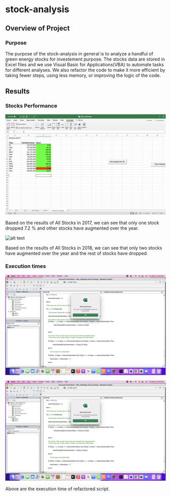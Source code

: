 # stock-analysis

## Overview of Project
### Purpose
The purpose of the stock-analysis in general is to analyze a handful of green energy stocks for investement purpose. The stocks data are stored in Excel files and we use Visual Basic for Applications(VBA) to automate tasks for different analyses. We also refactor the code to make it more efficient by taking fewer steps, using less memory, or improving the logic of the code.

## Results
### Stocks Performance


![alt text](Performances/2017.png)         


Based on the results of All Stocks in 2017, we can see that only one stock dropped 7.2 % and other stocks have augmented over the year.

![alt text](Performances/2018.png)    

Based on the results of All Stocks in 2018, we can see that only two stocks have augmented over the year and the rest of stocks have dropped.

### Execution times

![alt text](Resources/VBA_Challenge_2017.png)



![alt text](Resources/VBA_Challenge_2018.png)

Above are the execution time of refactored script.


